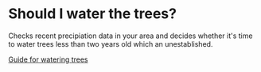 # Should I water the trees?

Checks recent precipiation data in your area and decides whether it's time to water trees less than two years old which an unestablished.

[Guide for watering trees](https://arbordayblog.org/treecare/how-to-properly-water-your-trees/)
